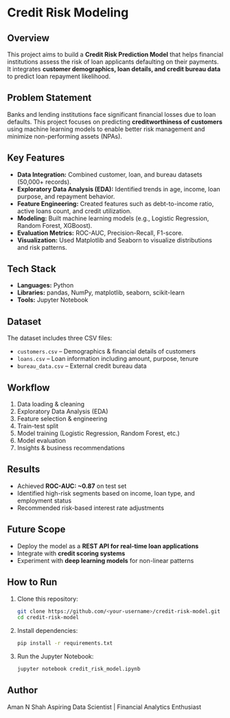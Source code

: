 
# Credit Risk Modeling

## Overview

This project aims to build a **Credit Risk Prediction Model** that helps financial institutions assess the risk of loan applicants defaulting on their payments. It integrates **customer demographics, loan details, and credit bureau data** to predict loan repayment likelihood.

## Problem Statement

Banks and lending institutions face significant financial losses due to loan defaults. This project focuses on predicting **creditworthiness of customers** using machine learning models to enable better risk management and minimize non-performing assets (NPAs).

## Key Features

* **Data Integration:** Combined customer, loan, and bureau datasets (50,000+ records).
* **Exploratory Data Analysis (EDA):** Identified trends in age, income, loan purpose, and repayment behavior.
* **Feature Engineering:** Created features such as debt-to-income ratio, active loans count, and credit utilization.
* **Modeling:** Built machine learning models (e.g., Logistic Regression, Random Forest, XGBoost).
* **Evaluation Metrics:** ROC-AUC, Precision-Recall, F1-score.
* **Visualization:** Used Matplotlib and Seaborn to visualize distributions and risk patterns.

## Tech Stack

* **Languages:** Python
* **Libraries:** pandas, NumPy, matplotlib, seaborn, scikit-learn
* **Tools:** Jupyter Notebook

## Dataset

The dataset includes three CSV files:

* `customers.csv` – Demographics & financial details of customers
* `loans.csv` – Loan information including amount, purpose, tenure
* `bureau_data.csv` – External credit bureau data

## Workflow

1. Data loading & cleaning
2. Exploratory Data Analysis (EDA)
3. Feature selection & engineering
4. Train-test split
5. Model training (Logistic Regression, Random Forest, etc.)
6. Model evaluation
7. Insights & business recommendations

## Results

* Achieved **ROC-AUC: \~0.87** on test set
* Identified high-risk segments based on income, loan type, and employment status
* Recommended risk-based interest rate adjustments

## Future Scope

* Deploy the model as a **REST API for real-time loan applications**
* Integrate with **credit scoring systems**
* Experiment with **deep learning models** for non-linear patterns

## How to Run

1. Clone this repository:

   ```bash
   git clone https://github.com/<your-username>/credit-risk-model.git
   cd credit-risk-model
   ```
2. Install dependencies:

   ```bash
   pip install -r requirements.txt
   ```
3. Run the Jupyter Notebook:

   ```bash
   jupyter notebook credit_risk_model.ipynb
   ```

## Author

Aman N Shah
Aspiring Data Scientist | Financial Analytics Enthusiast



